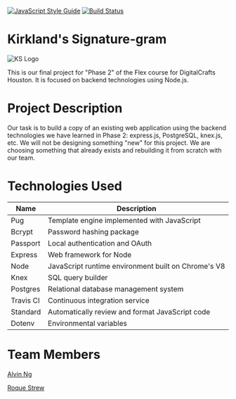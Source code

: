 [![JavaScript Style Guide](https://img.shields.io/badge/code_style-standard-brightgreen.svg)](https://standardjs.com)
[![Build Status](https://travis-ci.org/ngalvin93/kirkland-signature-gram.svg?branch=master)](https://travis-ci.org/ngalvin93/kirkland-signature-gram)
# Kirkland's Signature-gram

![KS Logo](https://github.com/ngalvin93/kirkland-signature-gram/kslogo.png)

This is our final project for "Phase 2" of the Flex course for DigitalCrafts Houston. It is focused on backend technologies using Node.js.


# Project Description

Our task is to build a copy of an existing web application using the backend technologies we have learned in Phase 2: express.js, PostgreSQL, knex.js, etc. We will not be designing something "new" for this project. We are choosing something that already exists and rebuilding it from scratch with our team.


# Technologies Used
| Name      | Description                                         |
|-----------|-----------------------------------------------------|
| Pug       | Template engine implemented with JavaScript         |
| Bcrypt    | Password hashing package                            |
| Passport  | Local authentication and OAuth                      |
| Express   | Web framework for Node                              |
| Node      | JavaScript runtime environment built on Chrome's V8 |
| Knex      | SQL query builder                                   |
| Postgres  | Relational database management system               |
| Travis CI | Continuous integration service                      |
| Standard  | Automatically review and format JavaScript code     |
| Dotenv    | Environmental variables                             |


# Team Members

[Alvin Ng](https://github.com/ngalvin93)

[Roque Strew](https://github.com/roquestrew)
